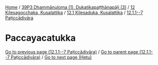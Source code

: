 
[Home](/) / [39P3 Dhammānuloma (1), Dukatikapaṭṭhānapāḷi (3)](../../../../39P3.md) / [12 Kilesagocchaka, Kusalattika](../../../12.md) / [12.1 Kilesaduka, Kusalattika](../../12.1.md) / [12.1.1--7 Paṭiccādivāra](../12.1.1--7.md)

# Paccayacatukka


[Go to previous page (12.1.1--7 Paṭiccādivāra)](../12.1.1--7.md) / [Go to parent page (12.1.1--7 Paṭiccādivāra)](../12.1.1--7.md) / [Go to next page (Hetu)](Paccayacatukka/Hetu.md)


